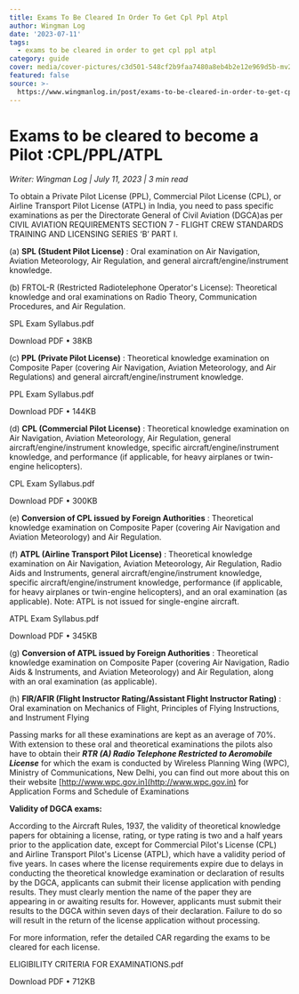 ```yaml
---
title: Exams To Be Cleared In Order To Get Cpl Ppl Atpl
author: Wingman Log
date: '2023-07-11'
tags:
  - exams to be cleared in order to get cpl ppl atpl
category: guide
cover: media/cover-pictures/c3d501-548cf2b9faa7480a8eb4b2e12e969d5b-mv2-a4d7d8a7.png
featured: false
source: >-
  https://www.wingmanlog.in/post/exams-to-be-cleared-in-order-to-get-cpl-ppl-atpl
---
```


# Exams to be cleared to become a Pilot :CPL/PPL/ATPL

*Writer: Wingman Log | July 11, 2023 | 3 min read*

To obtain a Private Pilot License (PPL), Commercial Pilot License (CPL), or Airline Transport Pilot License (ATPL) in India, you need to pass specific examinations as per the Directorate General of Civil Aviation (DGCA)as per CIVIL AVIATION REQUIREMENTS SECTION 7 - FLIGHT CREW STANDARDS TRAINING AND LICENSING SERIES ‘B’ PART I.

(a) **SPL (Student Pilot License)** : Oral examination on Air Navigation, Aviation Meteorology, Air Regulation, and general aircraft/engine/instrument knowledge.

(b) FRTOL-R (Restricted Radiotelephone Operator's License): Theoretical knowledge and oral examinations on Radio Theory, Communication Procedures, and Air Regulation.

SPL Exam Syllabus.pdf

Download PDF • 38KB

(c) **PPL (Private Pilot License)** : Theoretical knowledge examination on Composite Paper (covering Air Navigation, Aviation Meteorology, and Air Regulations) and general aircraft/engine/instrument knowledge.

PPL Exam Syllabus.pdf

Download PDF • 144KB

(d) **CPL (Commercial Pilot License)** : Theoretical knowledge examination on Air Navigation, Aviation Meteorology, Air Regulation, general aircraft/engine/instrument knowledge, specific aircraft/engine/instrument knowledge, and performance (if applicable, for heavy airplanes or twin-engine helicopters).

CPL Exam Syllabus.pdf

Download PDF • 300KB

(e) **Conversion of CPL issued by Foreign Authorities** : Theoretical knowledge examination on Composite Paper (covering Air Navigation and Aviation Meteorology) and Air Regulation.

(f) **ATPL (Airline Transport Pilot License)** : Theoretical knowledge examination on Air Navigation, Aviation Meteorology, Air Regulation, Radio Aids and Instruments, general aircraft/engine/instrument knowledge, specific aircraft/engine/instrument knowledge, performance (if applicable, for heavy airplanes or twin-engine helicopters), and an oral examination (as applicable). Note: ATPL is not issued for single-engine aircraft.

ATPL Exam Syllabus.pdf

Download PDF • 345KB

(g) **Conversion of ATPL issued by Foreign Authorities** : Theoretical knowledge examination on Composite Paper (covering Air Navigation, Radio Aids & Instruments, and Aviation Meteorology) and Air Regulation, along with an oral examination (as applicable).

(h) **FIR/AFIR (Flight Instructor Rating/Assistant Flight Instructor Rating)** : Oral examination on Mechanics of Flight, Principles of Flying Instructions, and Instrument Flying

Passing marks for all these examinations are kept as an average of 70%. With extension to these oral and theoretical examinations the pilots also have to obtain their ***RTR (A) Radio Telephone Restricted to Aeromobile License*** for which the exam is conducted by Wireless Planning Wing (WPC), Ministry of Communications, New Delhi, you can find out more about this on their website [http://www.wpc.gov.in](http://www.wpc.gov.in) for Application Forms and Schedule of Examinations

**Validity of DGCA exams:**

According to the Aircraft Rules, 1937, the validity of theoretical knowledge papers for obtaining a license, rating, or type rating is two and a half years prior to the application date, except for Commercial Pilot's License (CPL) and Airline Transport Pilot's License (ATPL), which have a validity period of five years. In cases where the license requirements expire due to delays in conducting the theoretical knowledge examination or declaration of results by the DGCA, applicants can submit their license application with pending results. They must clearly mention the name of the paper they are appearing in or awaiting results for. However, applicants must submit their results to the DGCA within seven days of their declaration. Failure to do so will result in the return of the license application without processing.

For more information, refer the detailed CAR regarding the exams to be cleared for each license.

ELIGIBILITY CRITERIA FOR EXAMINATIONS.pdf

Download PDF • 712KB
